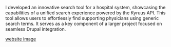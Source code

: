 I developed an innovative search tool for a hospital system, showcasing the capabilities of a unified search experience powered by the Kyruus API. This tool allows users to effortlessly find supporting physicians using generic search terms. It serves as a key component of a larger project focused on seamless Drupal integration.

[website image]([http://url/to/img.png](https://mrhoward.net/kyruusthingy/kyruus-thingy.png))
